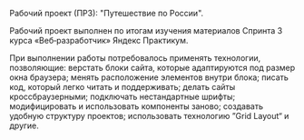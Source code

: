 Рабочий проект (ПР3): "Путешествие по России".

Рабочий проект выполнен по итогам изучения материалов Спринта 3 курса «Веб‑разработчик» Яндекс Практикум.

При выполнении работы потребовалось применять технологии, позволяющие: верстать блоки сайта, которые адаптируются под размер окна браузера; менять расположение элементов внутри блока; писать код, который легко читать и поддерживать; делать сайты кроссбраузерными; подключать нестандартные шрифты; модифицировать и использовать компоненты заново; создавать удобную структуру проектов; использовать технологию ”Grid Layout“ и другие.
